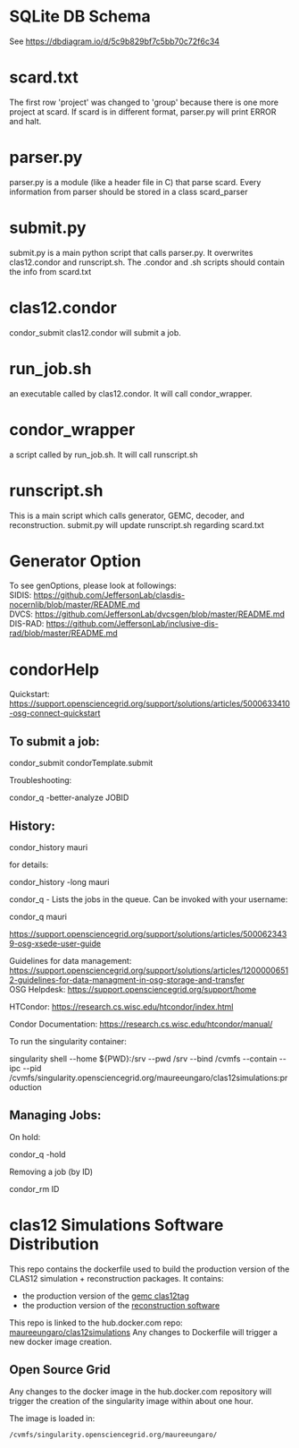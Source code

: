 # SQLite DB Schema
See https://dbdiagram.io/d/5c9b829bf7c5bb70c72f6c34

# scard.txt

The first row 'project' was changed to 'group' because there is one more project at scard. If scard is in different format, parser.py will print ERROR and halt.

# parser.py
parser.py is a module (like a header file in C) that parse scard.
Every information from parser should be stored in a class scard_parser

# submit.py
submit.py is a main python script that calls parser.py.
It overwrites clas12.condor and runscript.sh. The .condor and .sh scripts should contain the info from scard.txt
 
# clas12.condor
condor_submit clas12.condor will submit a job.

# run_job.sh
an executable called by clas12.condor. It will call condor_wrapper.

# condor_wrapper
a script called by run_job.sh. It will call runscript.sh

# runscript.sh
This is a main script which calls generator, GEMC, decoder, and reconstruction. submit.py will update runscript.sh regarding scard.txt

# Generator Option

To see genOptions, please look at followings:<br />
SIDIS: https://github.com/JeffersonLab/clasdis-nocernlib/blob/master/README.md<br />
DVCS: https://github.com/JeffersonLab/dvcsgen/blob/master/README.md<br />
DIS-RAD: https://github.com/JeffersonLab/inclusive-dis-rad/blob/master/README.md

# condorHelp
Quickstart: https://support.opensciencegrid.org/support/solutions/articles/5000633410-osg-connect-quickstart


To submit a job:
----------------

condor_submit condorTemplate.submit


Troubleshooting:

 condor_q -better-analyze JOBID


History:
--------

condor_history mauri

for details:

condor_history -long mauri

condor_q - Lists the jobs in the queue. Can be invoked with your username:

condor_q mauri



https://support.opensciencegrid.org/support/solutions/articles/5000623439-osg-xsede-user-guide


Guidelines for data management: https://support.opensciencegrid.org/support/solutions/articles/12000006512-guidelines-for-data-managment-in-osg-storage-and-transfer<br />
OSG Helpdesk: https://support.opensciencegrid.org/support/home

HTCondor: https://research.cs.wisc.edu/htcondor/index.html

Condor Documentation: https://research.cs.wisc.edu/htcondor/manual/


To run the singularity container:

singularity shell --home ${PWD}:/srv --pwd /srv --bind /cvmfs --contain --ipc --pid /cvmfs/singularity.opensciencegrid.org/maureeungaro/clas12simulations:production


Managing Jobs:
-------------

On hold:

condor_q  -hold

Removing a job (by ID)

condor_rm ID

# clas12 Simulations Software Distribution


This repo contains the dockerfile used to build the production version of the CLAS12 simulation + reconstruction packages. It contains:


- the production version of the [gemc clas12tag](https://github.com/gemc/clas12Tags)
- the production version of the [reconstruction software](https://github.com/JeffersonLab/clas12-offline-software)

This repo is linked to the hub.docker.com repo: [maureeungaro/clas12simulations](https://hub.docker.com/u/maureeungaro/)
Any changes to Dockerfile will trigger a new docker image creation.

## Open Source Grid

Any changes to the docker image in the hub.docker.com repository will trigger the creation of the singularity image within about one hour.

The image is loaded in:

```/cvmfs/singularity.opensciencegrid.org/maureeungaro/```

